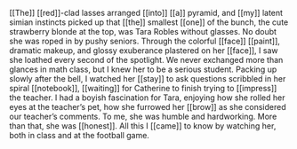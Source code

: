 [[The]] [[red]]-clad lasses arranged [[into]] [[a]] pyramid, and [[my]] latent simian instincts picked up that [[the]] smallest [[one]] of the bunch, the cute strawberry blonde at the top, was Tara Robles without glasses. No doubt she was roped in by pushy seniors. Through the colorful [[face]] [[paint]], dramatic makeup, and glossy exuberance plastered on her [[face]], I saw she loathed every second of the spotlight. We never exchanged more than glances in math class, but I knew her to be a serious student. Packing up slowly after the bell, I watched her [[stay]] to ask questions scribbled in her spiral [[notebook]], [[waiting]] for Catherine to finish trying to [[impress]] the teacher. I had a boyish fascination for Tara, enjoying how she rolled her eyes at the teacher’s pet, how she furrowed her [[brow]] as she considered our teacher’s comments. To me, she was humble and hardworking. More than that, she was [[honest]]. All this I [[came]] to know by watching her, both in class and at the football game.